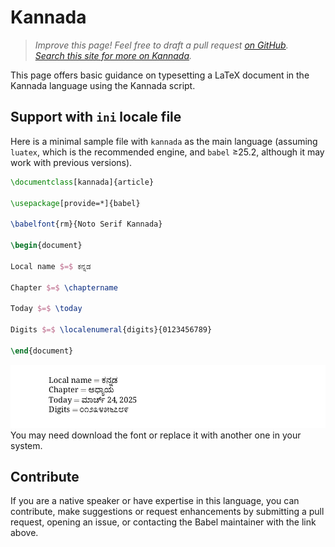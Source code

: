# Kannada

<blockquote>
  <p><em>Improve this page! Feel free to draft a pull request <a href="https://github.com/latex3/babel/tree/docs/docs">on GitHub</a>.<br>
  <a href="https://www.google.com/search?q=site%3Alatex3.github.io%2Fbabel+Kannada">Search this site for more on Kannada</a>.</em></p>
</blockquote>

This page offers basic guidance on typesetting a LaTeX document in the
Kannada language using the Kannada script.

## Support with `ini` locale file

Here is a minimal sample file with `kannada` as the main language
(assuming `luatex`, which is the recommended engine, and `babel` ≥25.2,
although it may work with previous versions).

```tex
\documentclass[kannada]{article}

\usepackage[provide=*]{babel}

\babelfont{rm}{Noto Serif Kannada}

\begin{document}

Local name $=$ ಕನ್ನಡ

Chapter $=$ \chaptername

Today $=$ \today

Digits $=$ \localenumeral{digits}{0123456789}

\end{document}
```

![](../media/locale-kannada.png)
You may need download the font or replace it with another one in your
system.

## Contribute

If you are a native speaker or have expertise in this language, you can
contribute, make suggestions or request enhancements by submitting a
pull request, opening an issue, or contacting the Babel maintainer with
the link above.
